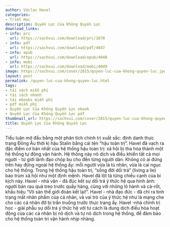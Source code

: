 ```yaml
---
author: Václav Havel
categories:
- Triết Học
description: Quyền Lực Của Không Quyền Lực
download_links:
- info: prc
  url: https://sachvui.com/download/prc/1070
- info: pdf
  url: https://sachvui.com/download/pdf/4047
- info: epub
  url: https://sachvui.com/download/epub/4048
- info: mobi
  url: https://sachvui.com/download/mobi/4049
image: https://sachvui.com/cover/2015/quyen-luc-cua-khong-quyen-luc.jpg
layout: post
permalink: /quyen-luc-cua-khong-quyen-luc.html
tags:
- tải sách miễn phí
- tải sách nhanh
- tải ebooks miễn phí
- pdf miễn phí
- Quyền Lực Của Không Quyền Lực ebook
- Quyền Lực Của Không Quyền Lực pdf
thumbnail_url: https://sachvui.com/cover/2015/quyen-luc-cua-khong-quyen-luc.jpg
title: Quyền Lực Của Không Quyền Lực
---
```


 <div class="item-desc text-justify"> <p>Tiểu luận mở đầu bằng một phân tích chính trị xuất sắc: định danh thực trạng Đông Âu thời kì hậu Stalin bằng cái tên “hậu toàn trị”. Havel đã vạch ra đặc điểm cơ bản nhất của hệ thống hậu toàn trị: xã hội bị tha hóa thành một hệ thống tự động vận hành. Hệ thống này nô dịch và điều khiển tất cả mọi người - từ giới lãnh đạo chóp bu cho đến từng người dân. Không có ai đứng trên hay đứng ngoài hệ thống ấy: mỗi người vừa là tù nhân, vừa là cai ngục cho hệ thống. Trong hệ thống hậu toàn trị, “sống đời dối trá” (living a lie) bao trùm xã hội như một định mệnh. Havel đã lột tả từng chiều cạnh của bi kịch này. Havel - nhà văn - đã đúc kết sự dối trá ý thức hệ qua hình ảnh: người bán rau quả treo trước quầy hàng, cùng với những lô hành và cà-rốt, khẩu hiệu “Vô sản thế giới đoàn kết lại!”. Havel - nhà đạo đức - đã chỉ ra tình trạng mất nhân phẩm của cá nhân, và vai trò của ý thức hệ như là mạng che cho các cá nhân đỡ bị trần truồng trước thực trạng ấy. Havel -nhà chính trị học - giải phẫu sự dối trá ý thức hệ với tư cách là dung dịch điều hòa hoạt động của các cá nhân bị nô dịch và tự nô dịch trong hệ thống, để đảm bảo cho hệ thống toàn trị vận hành nhịp nhàng.</p> </div>